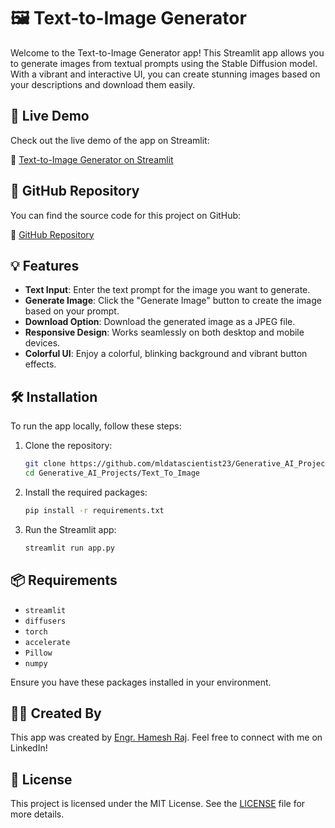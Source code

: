 # 🖼️ Text-to-Image Generator

Welcome to the Text-to-Image Generator app! This Streamlit app allows you to generate images from textual prompts using the Stable Diffusion model. With a vibrant and interactive UI, you can create stunning images based on your descriptions and download them easily.

## 🚀 Live Demo

Check out the live demo of the app on Streamlit:

🔗 [Text-to-Image Generator on Streamlit](https://text-to-image-generation.streamlit.app/)

## 📂 GitHub Repository

You can find the source code for this project on GitHub:

🔗 [GitHub Repository](https://github.com/mldatascientist23/Generative_AI_Projects)

## 💡 Features

- **Text Input**: Enter the text prompt for the image you want to generate.
- **Generate Image**: Click the "Generate Image" button to create the image based on your prompt.
- **Download Option**: Download the generated image as a JPEG file.
- **Responsive Design**: Works seamlessly on both desktop and mobile devices.
- **Colorful UI**: Enjoy a colorful, blinking background and vibrant button effects.

## 🛠️ Installation

To run the app locally, follow these steps:

1. Clone the repository:

    ```bash
    git clone https://github.com/mldatascientist23/Generative_AI_Projects.git
    cd Generative_AI_Projects/Text_To_Image
    ```

2. Install the required packages:

    ```bash
    pip install -r requirements.txt
    ```

3. Run the Streamlit app:

    ```bash
    streamlit run app.py
    ```

## 📦 Requirements

- `streamlit`
- `diffusers`
- `torch`
- `accelerate`
- `Pillow`
- `numpy`

Ensure you have these packages installed in your environment.

## 🧑‍💻 Created By

This app was created by [Engr. Hamesh Raj](https://www.linkedin.com/in/datascientisthameshraj/). Feel free to connect with me on LinkedIn!

## 📝 License

This project is licensed under the MIT License. See the [LICENSE](LICENSE) file for more details.
